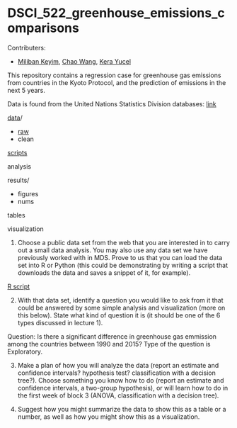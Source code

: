 # DSCI_522_greenhouse_emissions_comparisons

Contributers:
- [Miliban Keyim](https://github.com/mkeyim), [Chao Wang](https://github.com/chaomander2018), [Kera Yucel](https://github.com/K3ra-y)  

This repository contains a regression case for greenhouse gas emissions from countries in the Kyoto Protocol, and the prediction of emissions in the next 5 years.  

Data is found from the United Nations Statistics Division databases: [link](http://data.un.org/Data.aspx?d=GHG&f=seriesID%3aGH2)

[data](https://github.com/mkeyim/kyoto-greenhouse-emissions/tree/master/data)/
  - [raw](https://github.com/mkeyim/kyoto-greenhouse-emissions/tree/master/data/raw)
  - clean
  
[scripts](https://github.com/UBC-MDS/DSCI_522-kyoto_greenhouse_emissions/tree/master/scripts)

analysis


results/
  - figures
  - nums

tables

visualization


1. Choose a public data set from the web that you are interested in to carry out a small data analysis. You may also use any data set we have previously worked with in MDS. Prove to us that you can load the data set into R or Python (this could be demonstrating by writing a script that downloads the data and saves a snippet of it, for example).

[R script](https://github.com/UBC-MDS/DSCI_522-kyoto_greenhouse_emissions/blob/master/scripts/2018-11-14_DSCI_522_project_data_GH.R)

2. With that data set, identify a question you would like to ask from it that could be answered by some simple analysis and visualization (more on this below). State what kind of question it is (it should be one of the 6 types discussed in lecture 1).

Question: Is there a significant difference in greenhouse gas emmission among the countries between 1990 and 2015? Type of the question is Exploratory.

3. Make a plan of how you will analyze the data (report an estimate and confidence intervals? hypothesis test? classification with a decision tree?). Choose something you know how to do (report an estimate and confidence intervals, a two-group hypothesis), or will learn how to do in the first week of block 3 (ANOVA, classification with a decision tree).


4. Suggest how you might summarize the data to show this as a table or a number, as well as how you might show this as a visualization.
